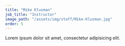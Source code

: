 ```yaml
---
title: "Mike Klusman"
job_title: "Instructor"
image_path: "/assets/img/staff/Mike-Klusman.jpg"
order: 5
---
```


Lorem ipsum dolor sit amet, consectetur adipisicing elit.
